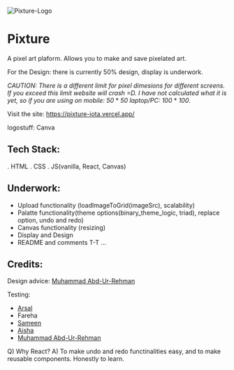 ![Pixture-Logo](https://github.com/user-attachments/assets/56773828-18b7-4e0f-a530-8bb8a521c377)

# Pixture

A pixel art plaform. Allows you to make and save pixelated art.

For the Design: there is currently 50% design, display is underwork.

*CAUTION: There is a different limit for pixel dimesions for different screens. If you exceed this limit website will crash =D. I have not calculated what it is yet, so if you are using on mobile: 50* * *50* *laptop/PC:* *100* * *100*.

Visit the site: https://pixture-iota.vercel.app/ 

logostuff: Canva

## Tech Stack:
. HTML
. CSS
. JS(vanilla, React, Canvas)

## Underwork:
- Upload functionality (loadImageToGrid(imageSrc), scalability)
- Palatte functionality(theme options(binary_theme_logic, triad), replace option, undo and redo)
- Canvas functionality (resizing)
- Display and Design
- README and comments T-T
...

## Credits:

Design advice: [Muhammad Abd-Ur-Rehman](https://github.com/DarkiCraft)

Testing: 
- [Arsal](https://github.com/Arsal-Here)
- Fareha
- [Sameen](https://www.linkedin.com/in/sameen-samad-152a482a4/)
- [Aisha](https://www.linkedin.com/in/aisha-imran-b9b2102b4/)
- [Muhammad Abd-Ur-Rehman](https://github.com/DarkiCraft)


Q) Why React?
A) To make undo and redo functinalities easy, and to make reusable components. Honestly to learn.

